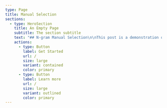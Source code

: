 ```yaml
---
type: Page
title: Manual Selection
sections:
  - type: HeroSection
    title: An Empty Page
    subtitle: The section subtitle
    text: "## N-gram Manual Selection\n\nThis post is a demonstration of how manual n-gram extraction and selection will work in practice. Once n-grams have been extracted and ranked by both frequency and relevance, phrases and combinations of words that align with one or more ‘disgust categories’ outlined in the previous post will be identified. This will illustrate how bigrams and trigrams will be selected based on their relevance to the expression of disgust.\n\n### Example showing n-gram extraction and selection in practice:\n\nAs covered previously, Haidt posits that references to hygiene and references to outgroups as animals- especially pests- are both indicative of disgust. Given that, consider the following hypothetical comment section excerpt:\_\n\n- This is getting ridiculous. Filthy rats. We need to clean up our country.\n  - Immigrants aren’t the problem, it’s ignorant people like you that are. They are not filthy, and they are not rats- they’re people just like you and me.\n    - Whatever, snowflake.\n- Unbelievable, letting so many in when unemployment is so high!!\n  - Immigrants do the jobs we don’t want to do. What’s the problem with that?\n- This country is infested with rats now.\n  - Yeah, this country has been going to the dogs for years now.\n- Immigration goes up and crime rates are through the roof. Politicians are too scared to do what we all know needs to be done to clean up the streets. What a joke.\n  - They’re corrupt!!\n\nExamples of bigrams which would pass manual selection:\_\n\n*   “country, infest”\n\n*   “filthy, rats”\n\n*   “rats, infest”\n\n*   “they, filthy”\n\n*   “they, rats”\n\n*   “clean, up”\n\n*   “clean, streets”\n\nExamples of trigrams which would pass manual selection:\_\n\n*   “country, rats, infest”\n\n*   “clean, rats, country”\n\n*   “they, are, rats”\n\n*   “country, clean, up”\n\n*   “crime, clean, streets”\n\nExamples of bigrams which would not pass manual selection:\n\n*   “immigration, up”\n\n*   “immigration, country”\n\n*   “immigrant, problem”\n\nExamples of trigrams which would not pass manual selection:\n\n*   “immigrants, job, want”\n\n*   “ridiculous, need, country”\n\n*   \"immigration, politician, know\"\n"
    actions:
      - type: Button
        label: Get Started
        url: /
        size: large
        variant: contained
        color: primary
      - type: Button
        label: Learn more
        url: /
        size: large
        variant: outlined
        color: primary
---
```

